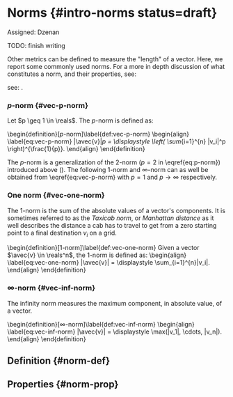# Norms {#intro-norms status=draft}

Assigned: Dzenan

TODO: finish writing

Other metrics can be defined to measure the "length" of a vector. Here, we report some commonly used norms. For a more in depth discussion of what constitutes a norm, and their properties, see:

see: [](#bib:LaxFunctionalAnalysis2002).

### $p$-norm {#vec-p-norm}

Let $p \geq 1 \in \reals$. The $p$-norm is defined as:

\begin{definition}[$p$-norm]\label{def:vec-p-norm}
\begin{align} \label{eq:vec-p-norm}
\|\avec{v}\|_p = \displaystyle \left( \sum_{i=1}^{n} |v_i|^p \right)^{\frac{1}{p}}.
\end{align}
\end{definition}

The $p$-norm is a generalization of the $2$-norm ($p=2$ in \eqref{eq:p-norm}) introduced above ([](#vec-2-norm)). The following $1$-norm and $\infty$-norm can as well be obtained from \eqref{eq:vec-p-norm} with $p=1$ and $p \rightarrow \infty$ respectively.

### One norm {#vec-one-norm}

The $1$-norm is the sum of the absolute values of a vector's components. It is sometimes referred to as the _Taxicab norm_, or _Manhattan distance_ as it well describes the distance a cab has to travel to get from a zero starting point to a final destination $v_i$ on a grid.

\begin{definition}[$1$-norm]\label{def:vec-one-norm}
Given a vector $\avec{v} \in \reals^n$, the $1$-norm is defined as:
\begin{align} \label{eq:vec-one-norm}
\|\avec{v}\| = \displaystyle \sum_{i=1}^{n}|v_i|.
\end{align}
\end{definition}

### $\infty$-norm {#vec-inf-norm}

The infinity norm measures the maximum component, in absolute value, of a vector.

\begin{definition}[$\infty$-norm]\label{def:vec-inf-norm}
\begin{align} \label{eq:vec-inf-norm}
\|\avec{v}\| = \displaystyle \max(|v_1|, \cdots, |v_n|).
\end{align}
\end{definition}


## Definition {#norm-def}

## Properties {#norm-prop}
